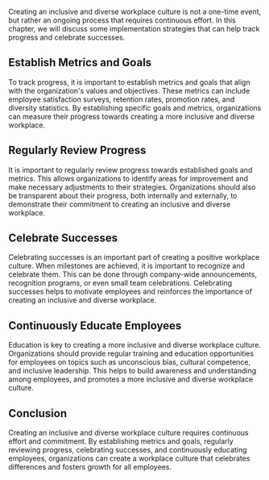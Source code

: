 
Creating an inclusive and diverse workplace culture is not a one-time event, but rather an ongoing process that requires continuous effort. In this chapter, we will discuss some implementation strategies that can help track progress and celebrate successes.

Establish Metrics and Goals
---------------------------

To track progress, it is important to establish metrics and goals that align with the organization's values and objectives. These metrics can include employee satisfaction surveys, retention rates, promotion rates, and diversity statistics. By establishing specific goals and metrics, organizations can measure their progress towards creating a more inclusive and diverse workplace.

Regularly Review Progress
-------------------------

It is important to regularly review progress towards established goals and metrics. This allows organizations to identify areas for improvement and make necessary adjustments to their strategies. Organizations should also be transparent about their progress, both internally and externally, to demonstrate their commitment to creating an inclusive and diverse workplace.

Celebrate Successes
-------------------

Celebrating successes is an important part of creating a positive workplace culture. When milestones are achieved, it is important to recognize and celebrate them. This can be done through company-wide announcements, recognition programs, or even small team celebrations. Celebrating successes helps to motivate employees and reinforces the importance of creating an inclusive and diverse workplace.

Continuously Educate Employees
------------------------------

Education is key to creating a more inclusive and diverse workplace culture. Organizations should provide regular training and education opportunities for employees on topics such as unconscious bias, cultural competence, and inclusive leadership. This helps to build awareness and understanding among employees, and promotes a more inclusive and diverse workplace culture.

Conclusion
----------

Creating an inclusive and diverse workplace culture requires continuous effort and commitment. By establishing metrics and goals, regularly reviewing progress, celebrating successes, and continuously educating employees, organizations can create a workplace culture that celebrates differences and fosters growth for all employees.

